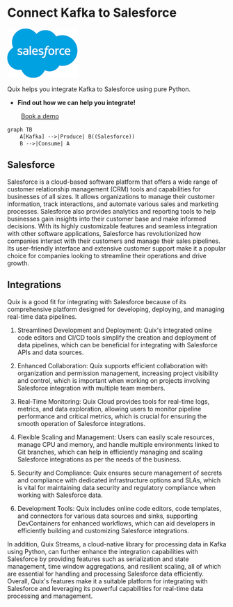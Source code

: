# Connect Kafka to Salesforce

![](./images/logo_1.jpg)

Quix helps you integrate Kafka to Salesforce using pure Python.

<div class="grid cards blog-grid-card" markdown>

- __Find out how we can help you integrate!__

    <a class="md-button md-button--primary" href="https://share.hsforms.com/1iW0TmZzKQMChk0lxd_tGiw4yjw2?__hstc=175542013.2303933fbd746c0ac86d9ccbe9bc9100.1728383268831.1729603416735.1729620918855.31&__hssc=175542013.1.1729620918855&__hsfp=2132701734" target="_blank" style="margin:.5rem;">Book a demo</a>

</div>

```mermaid
graph TB
    A[Kafka] -->|Produce| B((Salesforce))
    B -->|Consume| A
```

## Salesforce

Salesforce is a cloud-based software platform that offers a wide range of customer relationship management (CRM) tools and capabilities for businesses of all sizes. It allows organizations to manage their customer information, track interactions, and automate various sales and marketing processes. Salesforce also provides analytics and reporting tools to help businesses gain insights into their customer base and make informed decisions. With its highly customizable features and seamless integration with other software applications, Salesforce has revolutionized how companies interact with their customers and manage their sales pipelines. Its user-friendly interface and extensive customer support make it a popular choice for companies looking to streamline their operations and drive growth.

## Integrations

Quix is a good fit for integrating with Salesforce because of its comprehensive platform designed for developing, deploying, and managing real-time data pipelines. 

1. Streamlined Development and Deployment: Quix's integrated online code editors and CI/CD tools simplify the creation and deployment of data pipelines, which can be beneficial for integrating with Salesforce APIs and data sources.

2. Enhanced Collaboration: Quix supports efficient collaboration with organization and permission management, increasing project visibility and control, which is important when working on projects involving Salesforce integration with multiple team members.

3. Real-Time Monitoring: Quix Cloud provides tools for real-time logs, metrics, and data exploration, allowing users to monitor pipeline performance and critical metrics, which is crucial for ensuring the smooth operation of Salesforce integrations.

4. Flexible Scaling and Management: Users can easily scale resources, manage CPU and memory, and handle multiple environments linked to Git branches, which can help in efficiently managing and scaling Salesforce integrations as per the needs of the business.

5. Security and Compliance: Quix ensures secure management of secrets and compliance with dedicated infrastructure options and SLAs, which is vital for maintaining data security and regulatory compliance when working with Salesforce data.

6. Development Tools: Quix includes online code editors, code templates, and connectors for various data sources and sinks, supporting DevContainers for enhanced workflows, which can aid developers in efficiently building and customizing Salesforce integrations.

In addition, Quix Streams, a cloud-native library for processing data in Kafka using Python, can further enhance the integration capabilities with Salesforce by providing features such as serialization and state management, time window aggregations, and resilient scaling, all of which are essential for handling and processing Salesforce data efficiently. Overall, Quix's features make it a suitable platform for integrating with Salesforce and leveraging its powerful capabilities for real-time data processing and management.

